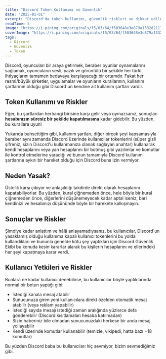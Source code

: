 ```yaml
---
title: "Discord Token Kullanımı ve Güvenlik"
date: "2025-01-01"
excerpt: "Discord'da token kullanımı, güvenlik riskleri ve dikkat edilmesi gerekenler hakkında detaylı bir rehber."
readTime: 5
image: "https://i.pinimg.com/originals/f5/03/64/f503648e3e879a1332d2111c88ce09c4.gif"
coverImage: "https://i.pinimg.com/originals/f5/03/64/f503648e3e879a1332d2111c88ce09c4.gif"
tags:
  - Discord
  - Güvenlik
  - Token
---
```


Discord, oyuncuları bir araya getirmek, beraber oyunlar oynamalarını sağlamak, oyuncuların sesli, yazılı ve görüntülü bir şekilde her türlü ihtiyaçlarını tamamen bedavaya karşılayacağı bir ortamdır. Fakat her resmi/büyük şirketler, uygulamalar ve oyunların kurallarının, kullanım şartlarının olduğu gibi Discord'un kendine ait kullanım şartları vardır.

## Token Kullanımı ve Riskler

Eğer, bu şartlardan herhangi birisine karşı gelir veya uymazsanız, sonuçları **hesabınızın süresiz bir şekilde kapatılmasına** kadar gidebilir. Bu yüzden, bu kurallara uyun!

Yukarıda bahsettiğim gibi, kullanım şartları, diğer birçok şeyi kapsamasıyla beraber aynı zamanda Discord üzerinde kullanıcılar tokenlerini (süper gizli şifreniz, sizin Discord'u kullanmanıza olanak sağlayan anahtar) kullanarak kendi hesaplarını veya yan hesaplarını bir botmuş gibi yazılımlar ve komutlar ile kontrol etmelerine yaradığı ve bunun tamamıyla Discord kullanım şartlarına aykırı bir hareket olduğu için Discord buna izin vermiyor.

## Neden Yasak?

Üstelik karşı çıkıyor ve anlaşıldığı takdirde direkt olarak hesaplarını kapatabiliyorlar. Bu yüzden, kural çiğnemeden önce, hele böyle bir kural çiğnemeden önce, diğerlerini düşünemeyecek kadar aptal iseniz, bari kendinizi ve hesabınızı düşününde böyle bir harekete kalkışmayın.

## Sonuçlar ve Riskler

Şimdiye kadar anlattım ve hâlâ anlayamadıysanız, bu kullanıcılar, Discord'un yasaklamış olduğu kullanıma kapalı kullanıcı tokenlerini bu yolda kullandıkları ve bununla genelde kötü şey yaptıkları için Discord Güvenlik Ekibi bu konuda kesin kararlar alarak bu kişilerin hesaplarını ve ellerindeki her şeyi kapatmaya karar verdi.

## Kullanıcı Yetkileri ve Riskler

Bunlara ne kadar kullanıcı denebilirse, bu kullanıcılar böyle yaptıklarında normal bir botun yaptığı gibi:

- İstediği kanala mesaj atabilir
- Sunucunuza giren yeni kullanıcılara direkt özelden otomatik mesaj atabilir (veya reklam yapabilir)
- İstediği sayıda mesajı istediği zaman aralığında yüzlerce defa gönderebilir (Discord kısıtlamaları hesaba katılmadan)
- Sizin haberiniz bile olmadan sunucunuzdaki herkese bir anda mesaj yollayabilir
- Kendi üzerinde komutlar kullanabilir (temizle, vikipedi, hatta bazı +18 komutlar)

Bu yüzden Discord baba bu kullanıcıları hiç sevmiyor, bizim sevmediğimiz gibi. 